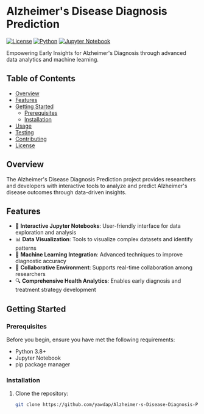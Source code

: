 # Alzheimer's Disease Diagnosis Prediction

[![License](https://img.shields.io/badge/License-MIT-blue.svg)](https://opensource.org/licenses/MIT)
[![Python](https://img.shields.io/badge/Python-3.8%2B-blue)](https://www.python.org/)
[![Jupyter Notebook](https://img.shields.io/badge/Jupyter-Notebook-orange)](https://jupyter.org/)

Empowering Early Insights for Alzheimer's Diagnosis through advanced data analytics and machine learning.

## Table of Contents
- [Overview](#overview)
- [Features](#features)
- [Getting Started](#getting-started)
  - [Prerequisites](#prerequisites)
  - [Installation](#installation)
- [Usage](#usage)
- [Testing](#testing)
- [Contributing](#contributing)
- [License](#license)

## Overview

The Alzheimer's Disease Diagnosis Prediction project provides researchers and developers with interactive tools to analyze and predict Alzheimer's disease outcomes through data-driven insights.

## Features

- 🧠 **Interactive Jupyter Notebooks**: User-friendly interface for data exploration and analysis
- 📊 **Data Visualization**: Tools to visualize complex datasets and identify patterns
- 🤖 **Machine Learning Integration**: Advanced techniques to improve diagnostic accuracy
- 🤝 **Collaborative Environment**: Supports real-time collaboration among researchers
- 🔍 **Comprehensive Health Analytics**: Enables early diagnosis and treatment strategy development

## Getting Started

### Prerequisites

Before you begin, ensure you have met the following requirements:
- Python 3.8+
- Jupyter Notebook
- pip package manager

### Installation

1. Clone the repository:
   ```bash
   git clone https://github.com/yawdap/Alzheimer-s-Disease-Diagnosis-Prediction

   
